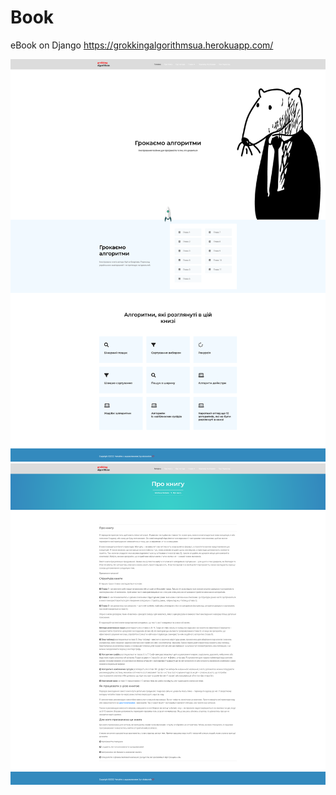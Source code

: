 # Book
eBook on Django https://grokkingalgorithmsua.herokuapp.com/

<img src="https://github.com/ratataololo/Book/raw/main/book/screen_book_mainpage.png" max-height="700" title="hover text">
<img src="https://github.com/ratataololo/Book/raw/main/book/screen_book_about.png" max-height="700" title="hover text">
